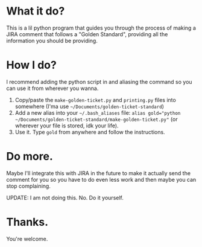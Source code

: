 # What it do?
This is a lil python program that guides you through the process of making a JIRA comment that follows a "Golden Standard", providing all the information you should be providing.

# How I do?
I recommend adding the python script in and aliasing the command so you can use it from wherever you wanna.

>
1. Copy/paste the `make-golden-ticket.py` and `printing.py` files into somewhere (I'ma use `~/Documents/golden-ticket-standard`)
2. Add a new alias into your `~/.bash_aliases` file: `alias gold="python ~/Documents/golden-ticket-standard/make-golden-ticket.py"` (or wherever your file is stored, idk your life).
3. Use it. Type `gold` from anywhere and follow the instructions.

# Do more.
Maybe I'll integrate this with JIRA in the future to make it actually send the comment for you so you have to do even less work and then maybe you can stop complaining.

UPDATE: I am not doing this. No. Do it yourself.

# Thanks.
You're welcome.
